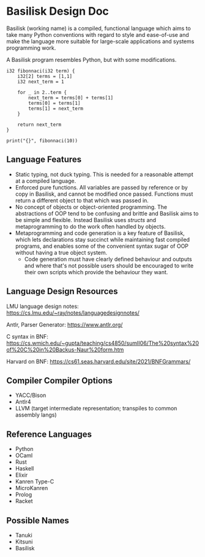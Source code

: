 # Basilisk Design Doc

Basilisk (working name) is a compiled, functional language which aims to take many Python conventions with regard to style and ease-of-use and make the language more suitable for large-scale applications and systems programming work.

A Basilisk program resembles Python, but with some modifications.

```
i32 fibonnaci(i32 term) {
    i32[2] terms = [1,1]
    i32 next_term = 1

    for _ in 2..term {
        next_term = terms[0] + terms[1]
        terms[0] = terms[1]
        terms[1] = next_term
    }

    return next_term
}

print("{}", fibonnaci(10))
```

## Language Features

* Static typing, not duck typing. This is needed for a reasonable attempt at a compiled language.
* Enforced pure functions. All variables are passed by reference or by copy in Basilisk, and cannot be modified once passed. Functions must return a different object to that which was passed in.
* No concept of objects or object-oriented programming. The abstractions of OOP tend to be confusing and brittle and Basilisk aims to be simple and flexible. Instead Basilisk uses *structs* and metaprogramming to do the work often handled by objects.
* Metaprogramming and code generation is a key feature of Basilisk, which lets declarations stay succinct while maintaining fast compiled programs, and enables some of the convenient syntax sugar of OOP without having a true object system.
    * Code generation must have clearly defined behaviour and outputs and where that's not possible users should be encouraged to write their own scripts which provide the behaviour they want.

## Language Design Resources

LMU language design notes:
https://cs.lmu.edu/~ray/notes/languagedesignnotes/

Antlr, Parser Generator:
https://www.antlr.org/

C syntax in BNF:
https://cs.wmich.edu/~gupta/teaching/cs4850/sumII06/The%20syntax%20of%20C%20in%20Backus-Naur%20form.htm

Harvard on BNF:
https://cs61.seas.harvard.edu/site/2021/BNFGrammars/

## Compiler Compiler Options

* YACC/Bison
* Antlr4
* LLVM (target intermediate representation; transpiles to common assembly langs)

## Reference Languages

* Python
* OCaml
* Rust
* Haskell
* Elixir
* Kanren Type-C
* MicroKanren
* Prolog
* Racket

## Possible Names

* Tanuki
* Kitsuni
* Basilisk
